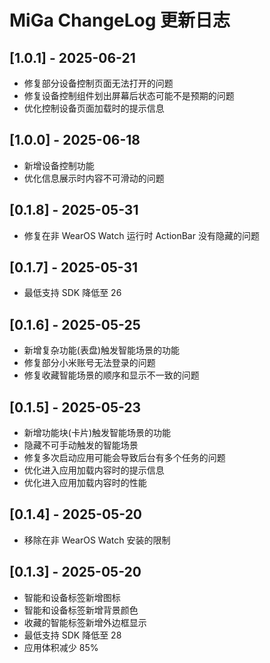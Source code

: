 # MiGa ChangeLog 更新日志

## [1.0.1] - 2025-06-21

-   修复部分设备控制页面无法打开的问题
-   修复设备控制组件划出屏幕后状态可能不是预期的问题
-   优化控制设备页面加载时的提示信息

## [1.0.0] - 2025-06-18

-   新增设备控制功能
-   优化信息展示时内容不可滑动的问题

## [0.1.8] - 2025-05-31

-   修复在非 WearOS Watch 运行时 ActionBar 没有隐藏的问题

## [0.1.7] - 2025-05-31

-   最低支持 SDK 降低至 26

## [0.1.6] - 2025-05-25

-   新增复杂功能(表盘)触发智能场景的功能
-   修复部分小米账号无法登录的问题
-   修复收藏智能场景的顺序和显示不一致的问题

## [0.1.5] - 2025-05-23

-   新增功能块(卡片)触发智能场景的功能
-   隐藏不可手动触发的智能场景
-   修复多次启动应用可能会导致后台有多个任务的问题
-   优化进入应用加载内容时的提示信息
-   优化进入应用加载内容时的性能

## [0.1.4] - 2025-05-20

-   移除在非 WearOS Watch 安装的限制

## [0.1.3] - 2025-05-20

-   智能和设备标签新增图标
-   智能和设备标签新增背景颜色
-   收藏的智能标签新增外边框显示
-   最低支持 SDK 降低至 28
-   应用体积减少 85%

